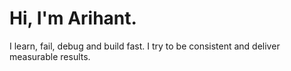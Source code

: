 # Hi, I'm Arihant.
I learn, fail, debug and build fast. I try to be consistent and deliver measurable results.

